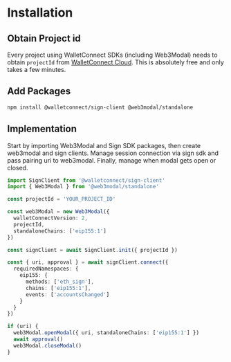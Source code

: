 # Installation

## Obtain Project id

Every project using WalletConnect SDKs (including Web3Modal) needs to obtain `projectId` from [WalletConnect Cloud](https://cloud.walletconnect.com/). This is absolutely free and only takes a few minutes.

## Add Packages

```bash npm2yarn
npm install @walletconnect/sign-client @web3modal/standalone
```

## Implementation

Start by importing Web3Modal and Sign SDK packages, then create web3modal and sign clients. Manage session connection via sign sdk and pass pairing uri to web3modal. Finally, manage when modal gets open or closed.

```ts
import SignClient from '@walletconnect/sign-client'
import { Web3Modal } from '@web3modal/standalone'

const projectId = 'YOUR_PROJECT_ID'

const web3Modal = new Web3Modal({
  walletConnectVersion: 2,
  projectId,
  standaloneChains: ['eip155:1']
})

const signClient = await SignClient.init({ projectId })

const { uri, approval } = await signClient.connect({
  requiredNamespaces: {
    eip155: {
      methods: ['eth_sign'],
      chains: ['eip155:1'],
      events: ['accountsChanged']
    }
  }
})

if (uri) {
  web3Modal.openModal({ uri, standaloneChains: ['eip155:1'] })
  await approval()
  web3Modal.closeModal()
}
```
